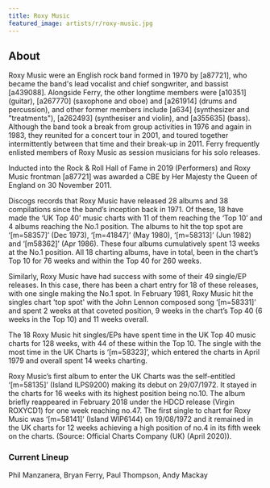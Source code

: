 ```yaml
---
title: Roxy Music
featured_image: artists/r/roxy-music.jpg
---
```

## About

Roxy Music were an English rock band formed in 1970 by [a87721], who became the band's lead vocalist and chief songwriter, and bassist [a439088]. Alongside Ferry, the other longtime members were [a10351] (guitar), [a267770] (saxophone and oboe) and [a261914] (drums and percussion), and other former members include [a634] (synthesizer and "treatments"), [a262493] (synthesiser and violin), and [a355635] (bass). Although the band took a break from group activities in 1976 and again in 1983, they reunited for a concert tour in 2001, and toured together intermittently between that time and their break-up in 2011. Ferry frequently enlisted members of Roxy Music as session musicians for his solo releases.

Inducted into the Rock & Roll Hall of Fame in 2019 (Performers) and Roxy Music frontman [a87721] was awarded a CBE by Her Majesty the Queen of England on 30 November 2011.

Discogs records that Roxy Music have released 28 albums and 38 compilations since the band’s inception back in 1971. Of these, 18 have made the ‘UK Top 40’ music charts with 11 of them reaching the ‘Top 10’ and 4 albums reaching the No.1 position. The albums to hit the top spot are ‘[m=58357]’ (Dec 1973), ‘[m=41847]’ (May 1980), ‘[m=58313]’ (Jun 1982) and ‘[m58362]’ (Apr 1986). These four albums cumulatively spent 13 weeks at the No.1 position. All 18 charting albums, have in total, been in the chart’s Top 10 for 76 weeks and within the Top 40 for 260 weeks.

Similarly, Roxy Music have had success with some of their 49 single/EP releases. In this case, there has been a chart entry for 18 of these releases, with one single making the No.1 spot. In February 1981, Roxy Music hit the singles chart 'top spot' with the John Lennon composed song ‘[m=58331]’ and spent 2 weeks at that coveted position, 9 weeks in the chart’s Top 40 (6 weeks in the Top 10) and 11 weeks overall.

The 18 Roxy Music hit singles/EPs have spent time in the UK Top 40 music charts for 128 weeks, with 44 of these within the Top 10. The single with the most time in the UK Charts is ‘[m=58323]’, which entered the charts in April 1979 and overall spent 14 weeks charting.

Roxy Music’s first album to enter the UK Charts was the self-entitled ‘[m=58135]’ (Island ILPS9200) making its debut on 29/07/1972.  It stayed in the charts for 16 weeks with its highest position being no.10. The album briefly reappeared in February 2018 under the HDCD release (Virgin ROXYCD1) for one week reaching no.47. The first single to chart for Roxy Music was ‘[m=58141]’ (Island WIP6144) on 19/08/1972 and it remained in the UK charts for 12 weeks achieving a high position of no.4 in its fifth week on the charts. (Source: Official Charts Company (UK) (April 2020)).

### Current Lineup

Phil Manzanera, Bryan Ferry, Paul Thompson, Andy Mackay

